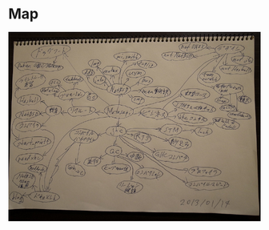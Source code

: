 # Map

<a href="http://www.flickr.com/photos/masterq/8379735651"><img alt="Map 2013/01/14" style="border-width:0" src="/img/map_20130114.jpg" /></a>
